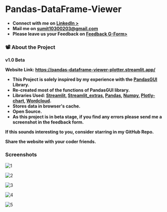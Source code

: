 # Pandas-DataFrame-Viewer

* **Connect with me on [LinkedIn >](https://bit.ly/3DyD6cP)**            
* **Mail me on sumit10300203@gmail.com**
* **Please leave us your Feedback on [Feedback G-Form>](https://forms.gle/vzVN6h7FtwCn45hw6)**

### :film_projector: About the Project

**v1.0 Beta**

**Website Link: https://pandas-dataframe-viewer-plotter.streamlit.app/**

* **This Project is solely inspired by my experience with the [PandasGUI](https://github.com/adamerose/PandasGUI) Library.**
* **Re-created most of the functions of PandasGUI library.**
* **Libraries Used: [Streamlit](https://streamlit.io/), [Streamlit_extras](https://extras.streamlit.app/), [Pandas](https://pandas.pydata.org/), [Numpy](https://numpy.org/), [Plotly-chart](https://plotly.com/), [Wordcloud](https://amueller.github.io/word_cloud/).**
* **Stores data in browser's cache.**
* **Open Source.**
* **As this project is in beta stage, if you find any errors please send me a screenshot in the feedback form.**

**If this sounds interesting to you, consider starring in my GitHub Repo.**

**Share the website with your coder friends.**

### **Screenshots**
![1](https://github.com/sumit10300203/Pandas-DataFrame-Viewer/assets/66067910/a537c19b-7638-4042-8561-dcdf28ab6e4c)

![2](https://github.com/sumit10300203/Pandas-DataFrame-Viewer/assets/66067910/a840cc75-513d-4f2b-9645-5afd4cdd9843)

![3](https://github.com/sumit10300203/Pandas-DataFrame-Viewer/assets/66067910/a8acd9d7-8d89-499d-9d9a-73907725d021)

![4](https://github.com/sumit10300203/Pandas-DataFrame-Viewer/assets/66067910/57c44e26-aefe-4f79-bfec-d1d7ffee64ef)

![5](https://github.com/sumit10300203/Pandas-DataFrame-Viewer/assets/66067910/d3f688af-3860-45f3-829b-4e791cd40a2c)
